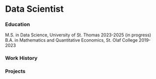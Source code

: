 # Data Scientist

### Education
M.S. in Data Science, University of St. Thomas 2023-2025 (in progress)\
B.A. in Mathematics and Quantitative Economics, St. Olaf College 2019-2023

### Work History

### Projects
